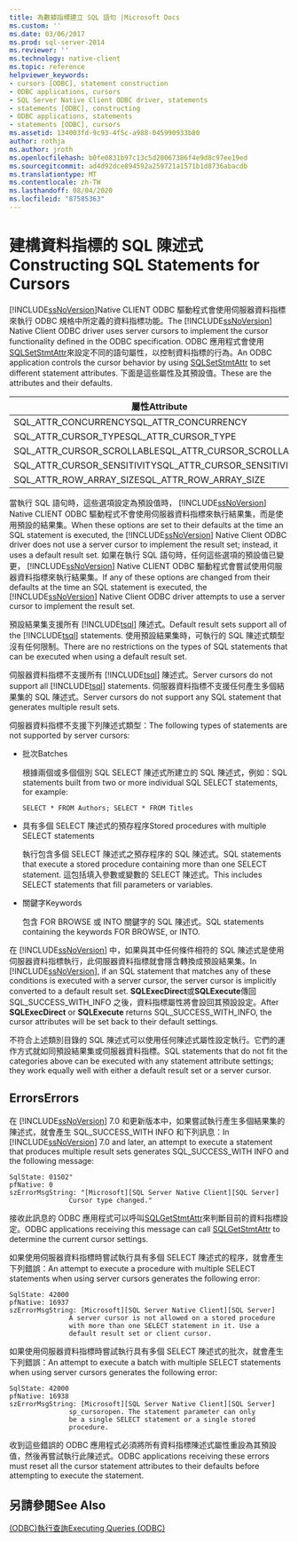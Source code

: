 ```yaml
---
title: 為數據指標建立 SQL 語句 |Microsoft Docs
ms.custom: ''
ms.date: 03/06/2017
ms.prod: sql-server-2014
ms.reviewer: ''
ms.technology: native-client
ms.topic: reference
helpviewer_keywords:
- cursors [ODBC], statement construction
- ODBC applications, cursors
- SQL Server Native Client ODBC driver, statements
- statements [ODBC], constructing
- ODBC applications, statements
- statements [ODBC], cursors
ms.assetid: 134003fd-9c93-4f5c-a988-045990933b80
author: rothja
ms.author: jroth
ms.openlocfilehash: b0fe0831b97c13c5d20067386f4e9d8c97ee19ed
ms.sourcegitcommit: ad4d92dce894592a259721a1571b1d8736abacdb
ms.translationtype: MT
ms.contentlocale: zh-TW
ms.lasthandoff: 08/04/2020
ms.locfileid: "87585363"
---
```

# <a name="constructing-sql-statements-for-cursors"></a><span data-ttu-id="a611c-102">建構資料指標的 SQL 陳述式</span><span class="sxs-lookup"><span data-stu-id="a611c-102">Constructing SQL Statements for Cursors</span></span>
  <span data-ttu-id="a611c-103">[!INCLUDE[ssNoVersion](../../includes/ssnoversion-md.md)]Native CLIENT ODBC 驅動程式會使用伺服器資料指標來執行 ODBC 規格中所定義的資料指標功能。</span><span class="sxs-lookup"><span data-stu-id="a611c-103">The [!INCLUDE[ssNoVersion](../../includes/ssnoversion-md.md)] Native Client ODBC driver uses server cursors to implement the cursor functionality defined in the ODBC specification.</span></span> <span data-ttu-id="a611c-104">ODBC 應用程式會使用[SQLSetStmtAttr](../native-client-odbc-api/sqlsetstmtattr.md)來設定不同的語句屬性，以控制資料指標的行為。</span><span class="sxs-lookup"><span data-stu-id="a611c-104">An ODBC application controls the cursor behavior by using [SQLSetStmtAttr](../native-client-odbc-api/sqlsetstmtattr.md) to set different statement attributes.</span></span> <span data-ttu-id="a611c-105">下面是這些屬性及其預設值。</span><span class="sxs-lookup"><span data-stu-id="a611c-105">These are the attributes and their defaults.</span></span>  
  
|<span data-ttu-id="a611c-106">屬性</span><span class="sxs-lookup"><span data-stu-id="a611c-106">Attribute</span></span>|<span data-ttu-id="a611c-107">預設</span><span class="sxs-lookup"><span data-stu-id="a611c-107">Default</span></span>|  
|---------------|-------------|  
|<span data-ttu-id="a611c-108">SQL_ATTR_CONCURRENCY</span><span class="sxs-lookup"><span data-stu-id="a611c-108">SQL_ATTR_CONCURRENCY</span></span>|<span data-ttu-id="a611c-109">SQL_CONCUR_READ_ONLY</span><span class="sxs-lookup"><span data-stu-id="a611c-109">SQL_CONCUR_READ_ONLY</span></span>|  
|<span data-ttu-id="a611c-110">SQL_ATTR_CURSOR_TYPE</span><span class="sxs-lookup"><span data-stu-id="a611c-110">SQL_ATTR_CURSOR_TYPE</span></span>|<span data-ttu-id="a611c-111">SQL_CURSOR_FORWARD_ONLY</span><span class="sxs-lookup"><span data-stu-id="a611c-111">SQL_CURSOR_FORWARD_ONLY</span></span>|  
|<span data-ttu-id="a611c-112">SQL_ATTR_CURSOR_SCROLLABLE</span><span class="sxs-lookup"><span data-stu-id="a611c-112">SQL_ATTR_CURSOR_SCROLLABLE</span></span>|<span data-ttu-id="a611c-113">SQL_NONSCROLLABLE</span><span class="sxs-lookup"><span data-stu-id="a611c-113">SQL_NONSCROLLABLE</span></span>|  
|<span data-ttu-id="a611c-114">SQL_ATTR_CURSOR_SENSITIVITY</span><span class="sxs-lookup"><span data-stu-id="a611c-114">SQL_ATTR_CURSOR_SENSITIVITY</span></span>|<span data-ttu-id="a611c-115">SQL_UNSPECIFIED</span><span class="sxs-lookup"><span data-stu-id="a611c-115">SQL_UNSPECIFIED</span></span>|  
|<span data-ttu-id="a611c-116">SQL_ATTR_ROW_ARRAY_SIZE</span><span class="sxs-lookup"><span data-stu-id="a611c-116">SQL_ATTR_ROW_ARRAY_SIZE</span></span>|<span data-ttu-id="a611c-117">1</span><span class="sxs-lookup"><span data-stu-id="a611c-117">1</span></span>|  
  
 <span data-ttu-id="a611c-118">當執行 SQL 語句時，這些選項設定為預設值時， [!INCLUDE[ssNoVersion](../../includes/ssnoversion-md.md)] Native CLIENT ODBC 驅動程式不會使用伺服器資料指標來執行結果集，而是使用預設的結果集。</span><span class="sxs-lookup"><span data-stu-id="a611c-118">When these options are set to their defaults at the time an SQL statement is executed, the [!INCLUDE[ssNoVersion](../../includes/ssnoversion-md.md)] Native Client ODBC driver does not use a server cursor to implement the result set; instead, it uses a default result set.</span></span> <span data-ttu-id="a611c-119">如果在執行 SQL 語句時，任何這些選項的預設值已變更， [!INCLUDE[ssNoVersion](../../includes/ssnoversion-md.md)] Native CLIENT ODBC 驅動程式會嘗試使用伺服器資料指標來執行結果集。</span><span class="sxs-lookup"><span data-stu-id="a611c-119">If any of these options are changed from their defaults at the time an SQL statement is executed, the [!INCLUDE[ssNoVersion](../../includes/ssnoversion-md.md)] Native Client ODBC driver attempts to use a server cursor to implement the result set.</span></span>  
  
 <span data-ttu-id="a611c-120">預設結果集支援所有 [!INCLUDE[tsql](../../includes/tsql-md.md)] 陳述式。</span><span class="sxs-lookup"><span data-stu-id="a611c-120">Default result sets support all of the [!INCLUDE[tsql](../../includes/tsql-md.md)] statements.</span></span> <span data-ttu-id="a611c-121">使用預設結果集時，可執行的 SQL 陳述式類型沒有任何限制。</span><span class="sxs-lookup"><span data-stu-id="a611c-121">There are no restrictions on the types of SQL statements that can be executed when using a default result set.</span></span>  
  
 <span data-ttu-id="a611c-122">伺服器資料指標不支援所有 [!INCLUDE[tsql](../../includes/tsql-md.md)] 陳述式。</span><span class="sxs-lookup"><span data-stu-id="a611c-122">Server cursors do not support all [!INCLUDE[tsql](../../includes/tsql-md.md)] statements.</span></span> <span data-ttu-id="a611c-123">伺服器資料指標不支援任何產生多個結果集的 SQL 陳述式。</span><span class="sxs-lookup"><span data-stu-id="a611c-123">Server cursors do not support any SQL statement that generates multiple result sets.</span></span>  
  
 <span data-ttu-id="a611c-124">伺服器資料指標不支援下列陳述式類型：</span><span class="sxs-lookup"><span data-stu-id="a611c-124">The following types of statements are not supported by server cursors:</span></span>  
  
-   <span data-ttu-id="a611c-125">批次</span><span class="sxs-lookup"><span data-stu-id="a611c-125">Batches</span></span>  
  
     <span data-ttu-id="a611c-126">根據兩個或多個個別 SQL SELECT 陳述式所建立的 SQL 陳述式，例如：</span><span class="sxs-lookup"><span data-stu-id="a611c-126">SQL statements built from two or more individual SQL SELECT statements, for example:</span></span>  
  
    ```  
    SELECT * FROM Authors; SELECT * FROM Titles  
    ```  
  
-   <span data-ttu-id="a611c-127">具有多個 SELECT 陳述式的預存程序</span><span class="sxs-lookup"><span data-stu-id="a611c-127">Stored procedures with multiple SELECT statements</span></span>  
  
     <span data-ttu-id="a611c-128">執行包含多個 SELECT 陳述式之預存程序的 SQL 陳述式。</span><span class="sxs-lookup"><span data-stu-id="a611c-128">SQL statements that execute a stored procedure containing more than one SELECT statement.</span></span> <span data-ttu-id="a611c-129">這包括填入參數或變數的 SELECT 陳述式。</span><span class="sxs-lookup"><span data-stu-id="a611c-129">This includes SELECT statements that fill parameters or variables.</span></span>  
  
-   <span data-ttu-id="a611c-130">關鍵字</span><span class="sxs-lookup"><span data-stu-id="a611c-130">Keywords</span></span>  
  
     <span data-ttu-id="a611c-131">包含 FOR BROWSE 或 INTO 關鍵字的 SQL 陳述式。</span><span class="sxs-lookup"><span data-stu-id="a611c-131">SQL statements containing the keywords FOR BROWSE, or INTO.</span></span>  
  
 <span data-ttu-id="a611c-132">在 [!INCLUDE[ssNoVersion](../../includes/ssnoversion-md.md)] 中，如果與其中任何條件相符的 SQL 陳述式是使用伺服器資料指標執行，此伺服器資料指標就會隱含轉換成預設結果集。</span><span class="sxs-lookup"><span data-stu-id="a611c-132">In [!INCLUDE[ssNoVersion](../../includes/ssnoversion-md.md)], if an SQL statement that matches any of these conditions is executed with a server cursor, the server cursor is implicitly converted to a default result set.</span></span> <span data-ttu-id="a611c-133">**SQLExecDirect**或**SQLExecute**傳回 SQL_SUCCESS_WITH_INFO 之後，資料指標屬性將會設回其預設設定。</span><span class="sxs-lookup"><span data-stu-id="a611c-133">After **SQLExecDirect** or **SQLExecute** returns SQL_SUCCESS_WITH_INFO, the cursor attributes will be set back to their default settings.</span></span>  
  
 <span data-ttu-id="a611c-134">不符合上述類別目錄的 SQL 陳述式可以使用任何陳述式屬性設定執行。它們的運作方式就如同預設結果集或伺服器資料指標。</span><span class="sxs-lookup"><span data-stu-id="a611c-134">SQL statements that do not fit the categories above can be executed with any statement attribute settings; they work equally well with either a default result set or a server cursor.</span></span>  
  
## <a name="errors"></a><span data-ttu-id="a611c-135">Errors</span><span class="sxs-lookup"><span data-stu-id="a611c-135">Errors</span></span>  
 <span data-ttu-id="a611c-136">在 [!INCLUDE[ssNoVersion](../../includes/ssnoversion-md.md)] 7.0 和更新版本中，如果嘗試執行產生多個結果集的陳述式，就會產生 SQL_SUCCESS_WITH INFO 和下列訊息：</span><span class="sxs-lookup"><span data-stu-id="a611c-136">In [!INCLUDE[ssNoVersion](../../includes/ssnoversion-md.md)] 7.0 and later, an attempt to execute a statement that produces multiple result sets generates SQL_SUCCESS_WITH INFO and the following message:</span></span>  
  
```  
SqlState: 01S02"  
pfNative: 0  
szErrorMsgString: "[Microsoft][SQL Server Native Client][SQL Server]  
               Cursor type changed."  
```  
  
 <span data-ttu-id="a611c-137">接收此訊息的 ODBC 應用程式可以呼叫[SQLGetStmtAttr](../native-client-odbc-api/sqlgetstmtattr.md)來判斷目前的資料指標設定。</span><span class="sxs-lookup"><span data-stu-id="a611c-137">ODBC applications receiving this message can call [SQLGetStmtAttr](../native-client-odbc-api/sqlgetstmtattr.md) to determine the current cursor settings.</span></span>  
  
 <span data-ttu-id="a611c-138">如果使用伺服器資料指標時嘗試執行具有多個 SELECT 陳述式的程序，就會產生下列錯誤：</span><span class="sxs-lookup"><span data-stu-id="a611c-138">An attempt to execute a procedure with multiple SELECT statements when using server cursors generates the following error:</span></span>  
  
```  
SqlState: 42000  
pfNative: 16937  
szErrorMsgString: [Microsoft][SQL Server Native Client][SQL Server]  
               A server cursor is not allowed on a stored procedure  
               with more than one SELECT statement in it. Use a  
               default result set or client cursor.  
```  
  
 <span data-ttu-id="a611c-139">如果使用伺服器資料指標時嘗試執行具有多個 SELECT 陳述式的批次，就會產生下列錯誤：</span><span class="sxs-lookup"><span data-stu-id="a611c-139">An attempt to execute a batch with multiple SELECT statements when using server cursors generates the following error:</span></span>  
  
```  
SqlState: 42000  
pfNative: 16938  
szErrorMsgString: [Microsoft][SQL Server Native Client][SQL Server]  
               sp_cursoropen. The statement parameter can only  
               be a single SELECT statement or a single stored   
               procedure.  
```  
  
 <span data-ttu-id="a611c-140">收到這些錯誤的 ODBC 應用程式必須將所有資料指標陳述式屬性重設為其預設值，然後再嘗試執行此陳述式。</span><span class="sxs-lookup"><span data-stu-id="a611c-140">ODBC applications receiving these errors must reset all the cursor statement attributes to their defaults before attempting to execute the statement.</span></span>  
  
## <a name="see-also"></a><span data-ttu-id="a611c-141">另請參閱</span><span class="sxs-lookup"><span data-stu-id="a611c-141">See Also</span></span>  
 [<span data-ttu-id="a611c-142">&#40;ODBC&#41;執行查詢</span><span class="sxs-lookup"><span data-stu-id="a611c-142">Executing Queries &#40;ODBC&#41;</span></span>](executing-queries-odbc.md)  
  
  
